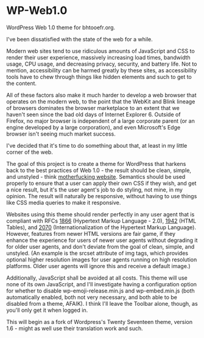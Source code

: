 # WP-Web1.0
WordPress Web 1.0 theme for bhtooefr.org.

I've been dissatisfied with the state of the web for a while.

Modern web sites tend to use ridiculous amounts of JavaScript and CSS to render their user experience, massively increasing load times, bandwidth usage, CPU usage, and decreasing privacy, security, and battery life. Not to mention, accessibility can be harmed greatly by these sites, as accessibility tools have to chew through things like hidden elements and such to get to the content.

All of these factors also make it much harder to develop a web browser that operates on the modern web, to the point that the WebKit and Blink lineage of browsers dominates the browser marketplace to an extent that we haven't seen since the bad old days of Internet Explorer 6. Outside of Firefox, no major browser is independent of a large corporate parent (or an engine developed by a large corporation), and even Microsoft's Edge browser isn't seeing much market success.

I've decided that it's time to do something about that, at least in my little corner of the web.

The goal of this project is to create a theme for WordPress that harkens back to the best practices of Web 1.0 - the result should be clean, simple, and unstyled - think [motherfucking website](http://motherfuckingwebsite.com/). Semantics should be used properly to ensure that a user can apply their own CSS if they wish, and get a nice result, but it's the user agent's job to do styling, not mine, in my opinion. The result will naturally be responsive, without having to use things like CSS media queries to make it responsive.

Websites using this theme should render perfectly in any user agent that is compliant with RFCs [1866](https://tools.ietf.org/html/rfc1866) (Hypertext Markup Language - 2.0), [1942](https://tools.ietf.org/html/rfc1942) (HTML Tables), and [2070](https://tools.ietf.org/html/rfc2070) (Internationalization of the Hypertext Markup Language). However, features from newer HTML versions are fair game, if they enhance the experience for users of newer user agents without degrading it for older user agents, and don't deviate from the goal of clean, simple, and unstyled. (An example is the srcset attribute of img tags, which provides optional higher resolution images for user agents running on high resolution platforms. Older user agents will ignore this and receive a default image.)

Additionally, JavaScript shall be avoided at all costs. This theme will use none of its own JavaScript, and I'll investigate having a configuration option for whether to disable wp-emoji-release.min.js and wp-embed.min.js (both automatically enabled, both not very necessary, and both able to be disabled from a theme, AFAIK). I think I'll leave the Toolbar alone, though, as you'll only get it when logged in.

This will begin as a fork of Wordpress's Twenty Seventeen theme, version 1.6 - might as well use their translation work and such.
